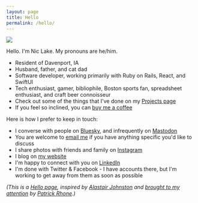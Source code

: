 ```yaml
---
layout: page
title: Hello
permalink: /hello/
---
```


<img class="photo-right" src="https://i.imgur.com/cpCOxpe.jpg" />

Hello. I'm Nic Lake. My pronouns are he/him.

- Resident of Davenport, IA
- Husband, father, and cat dad
- Software developer, working primarily with Ruby on Rails, React, and SwiftUI
- Tech enthusiast, gamer, bibliophile, Boston sports fan, spreadsheet enthusiast, and craft beer connoisseur
- Check out some of the things that I've done on my [Projects page](/projects)
- If you feel so inclined, you can [buy me a coffee](https://ko-fi.com/niclake)

Here is how I prefer to keep in touch:

- I converse with people on [Bluesky](https://bsky.app/profile/niclake.bsky.social), and infrequently on [Mastodon](https://mastodon.social/@niclake)
- You are welcome to [email me](mailto:niclake13@gmail.com) if you have anything specific you'd like to discuss
- I share photos with friends and family on [Instagram](http://instagram.com/niclake)
- I blog on [my website](https://niclake.me)
- I'm happy to connect with you on [LinkedIn](https://www.linkedin.com/in/niclake/)
- I'm done with Twitter & Facebook - I have accounts there, but I'm working to get away from them as soon as possible

*(This is a [Hello page](https://alastairjohnston.com/introducing-hello-pages/), inspired by [Alastair Johnston](https://alastairjohnston.com) and [brought to my attention](https://www.patrickrhone.net/11911-2/) by [Patrick Rhone](https://www.patrickrhone.net).)*
